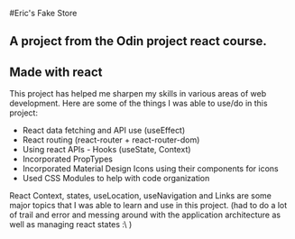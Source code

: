 #Eric's Fake Store

## A project from the Odin project react course.

## Made with react

This project has helped me sharpen my skills in various areas of web development.
Here are some of the things I was able to use/do in this project:

- React data fetching and API use (useEffect)
- React routing (react-router + react-router-dom)
- Using react APIs - Hooks (useState, Context)
- Incorporated PropTypes
- Incorporated Material Design Icons using their components for icons
- Used CSS Modules to help with code organization

React Context, states, useLocation, useNavigation and Links are some major topics that I was able to learn and use in this project. (had to do a lot of trail and error and messing around with the application architecture as well as managing react states :\ )
